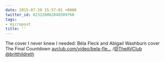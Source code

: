 ```yaml
---
date: 2015-07-20 15:57:01 +0000
twitter_id: 623220082840309760
tags:
- micropost
title: ''
---
```


The cover I never knew I needed: Béla Fleck and Abigail Washburn cover The Final Countdown [avclub.com/video/bela-fle…](http://www.avclub.com/video/bela-fleck-and-abigail-washburn-cover-final-countd-219612) /[@TheAVClub](https://twitter.com/TheAVClub) [@britthildreth](https://twitter.com/britthildreth)
